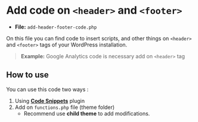 # Add code on `<header>` and `<footer>`

+ **File:** `add-header-footer-code.php`

On this file you can find code to insert scripts, and other things on `<header>` and `<footer>` tags of your WordPress installation.

> **Example:** Google Analytics code is necessary add on `<header>` tag

## How to use

You can use this code two ways :
1. Using **[Code Snippets](https://pt.wordpress.org/plugins/code-snippets/)** plugin
2. Add on `functions.php` file (theme folder)
   * Recommend use **child theme** to add modifications.